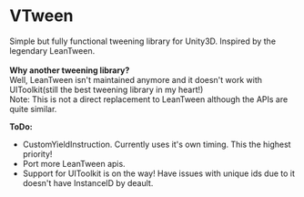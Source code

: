 # VTween
 Simple but fully functional tweening library for Unity3D. Inspired by the legendary LeanTween.  
 <br>**Why another tweening library?**</br>
 Well, LeanTween isn't maintained anymore and it doesn't work with UIToolkit(still the best tweening library in my heart!)  
 Note: This is not a direct replacement to LeanTween although the APIs are quite similar.
 
 
 **ToDo:**  
 - CustomYieldInstruction. Currently uses it's own timing. This the highest priority!  
 - Port more LeanTween apis.    
 - Support for UIToolkit is on the way! Have issues with unique ids due to it doesn't have InstanceID by deault.  
